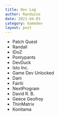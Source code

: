 ```yaml
---
title: Dev Log
author: Randuino
date: 2021-04-03
category: Gamedev
layout: post
---
```


- Patch Quest
- Randall
- IDoZ
- Pontypants
- DevDuck
- Isto Inc.
- Game Dev Unlocked
- Dani
- Fairlii
- NextProgram
- David R. B. 
- Geece Geofroy
- ThinMatrix
- Konitama